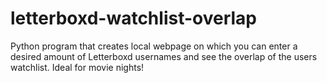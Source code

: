 # letterboxd-watchlist-overlap
Python program that creates local webpage on which you can enter a desired amount of Letterboxd usernames and see the overlap of the users watchlist. Ideal for movie nights!
